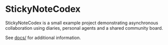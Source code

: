 # StickyNoteCodex

StickyNoteCodex is a small example project demonstrating asynchronous collaboration using diaries, personal agents and a shared community board.

See [docs/](docs/README.md) for additional information.
